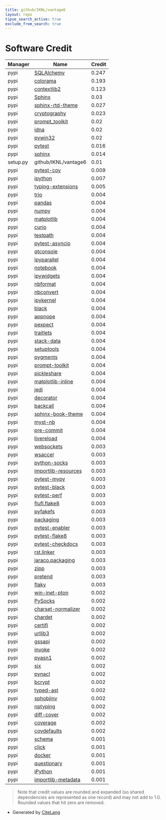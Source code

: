 ```yaml
---
title: github/IKNL/vantage6
layout: repo
tipue_search_active: true
exclude_from_search: true
---
```

# Software Credit

|Manager|Name|Credit|
|-------|----|------|
|pypi|[SQLAlchemy](https://www.sqlalchemy.org)|0.247|
|pypi|[colorama](https://github.com/tartley/colorama)|0.193|
|pypi|[contextlib2](http://contextlib2.readthedocs.org)|0.123|
|pypi|[Sphinx](https://www.sphinx-doc.org/)|0.03|
|pypi|[sphinx-rtd-theme](https://github.com/readthedocs/sphinx_rtd_theme)|0.027|
|pypi|[cryptography](https://github.com/pyca/cryptography)|0.023|
|pypi|[prompt_toolkit](https://pypi.org/project/prompt_toolkit)|0.02|
|pypi|[idna](https://github.com/kjd/idna)|0.02|
|pypi|[pywin32](https://github.com/mhammond/pywin32)|0.02|
|pypi|[pytest](https://pypi.org/project/pytest)|0.016|
|pypi|[sphinx](https://pypi.org/project/sphinx)|0.014|
|setup.py|github/IKNL/vantage6|0.01|
|pypi|[pytest-cov](https://pypi.org/project/pytest-cov)|0.009|
|pypi|[ipython](https://pypi.org/project/ipython)|0.007|
|pypi|[typing-extensions](https://pypi.org/project/typing-extensions)|0.005|
|pypi|[trio](https://pypi.org/project/trio)|0.004|
|pypi|[pandas](https://pypi.org/project/pandas)|0.004|
|pypi|[numpy](https://pypi.org/project/numpy)|0.004|
|pypi|[matplotlib](https://pypi.org/project/matplotlib)|0.004|
|pypi|[curio](https://pypi.org/project/curio)|0.004|
|pypi|[testpath](https://pypi.org/project/testpath)|0.004|
|pypi|[pytest-asyncio](https://pypi.org/project/pytest-asyncio)|0.004|
|pypi|[qtconsole](https://pypi.org/project/qtconsole)|0.004|
|pypi|[ipyparallel](https://pypi.org/project/ipyparallel)|0.004|
|pypi|[notebook](https://pypi.org/project/notebook)|0.004|
|pypi|[ipywidgets](https://pypi.org/project/ipywidgets)|0.004|
|pypi|[nbformat](https://pypi.org/project/nbformat)|0.004|
|pypi|[nbconvert](https://pypi.org/project/nbconvert)|0.004|
|pypi|[ipykernel](https://pypi.org/project/ipykernel)|0.004|
|pypi|[black](https://pypi.org/project/black)|0.004|
|pypi|[appnope](https://pypi.org/project/appnope)|0.004|
|pypi|[pexpect](https://pypi.org/project/pexpect)|0.004|
|pypi|[traitlets](https://pypi.org/project/traitlets)|0.004|
|pypi|[stack-data](https://pypi.org/project/stack-data)|0.004|
|pypi|[setuptools](https://pypi.org/project/setuptools)|0.004|
|pypi|[pygments](https://pypi.org/project/pygments)|0.004|
|pypi|[prompt-toolkit](https://pypi.org/project/prompt-toolkit)|0.004|
|pypi|[pickleshare](https://pypi.org/project/pickleshare)|0.004|
|pypi|[matplotlib-inline](https://pypi.org/project/matplotlib-inline)|0.004|
|pypi|[jedi](https://pypi.org/project/jedi)|0.004|
|pypi|[decorator](https://pypi.org/project/decorator)|0.004|
|pypi|[backcall](https://pypi.org/project/backcall)|0.004|
|pypi|[sphinx-book-theme](https://pypi.org/project/sphinx-book-theme)|0.004|
|pypi|[myst-nb](https://pypi.org/project/myst-nb)|0.004|
|pypi|[pre-commit](https://pypi.org/project/pre-commit)|0.004|
|pypi|[livereload](https://pypi.org/project/livereload)|0.004|
|pypi|[websockets](https://pypi.org/project/websockets)|0.003|
|pypi|[wsaccel](https://pypi.org/project/wsaccel)|0.003|
|pypi|[python-socks](https://pypi.org/project/python-socks)|0.003|
|pypi|[importlib-resources](https://pypi.org/project/importlib-resources)|0.003|
|pypi|[pytest-mypy](https://pypi.org/project/pytest-mypy)|0.003|
|pypi|[pytest-black](https://pypi.org/project/pytest-black)|0.003|
|pypi|[pytest-perf](https://pypi.org/project/pytest-perf)|0.003|
|pypi|[flufl.flake8](https://pypi.org/project/flufl.flake8)|0.003|
|pypi|[pyfakefs](https://pypi.org/project/pyfakefs)|0.003|
|pypi|[packaging](https://pypi.org/project/packaging)|0.003|
|pypi|[pytest-enabler](https://pypi.org/project/pytest-enabler)|0.003|
|pypi|[pytest-flake8](https://pypi.org/project/pytest-flake8)|0.003|
|pypi|[pytest-checkdocs](https://pypi.org/project/pytest-checkdocs)|0.003|
|pypi|[rst.linker](https://pypi.org/project/rst.linker)|0.003|
|pypi|[jaraco.packaging](https://pypi.org/project/jaraco.packaging)|0.003|
|pypi|[zipp](https://pypi.org/project/zipp)|0.003|
|pypi|[pretend](https://pypi.org/project/pretend)|0.003|
|pypi|[flaky](https://pypi.org/project/flaky)|0.003|
|pypi|[win-inet-pton](https://pypi.org/project/win-inet-pton)|0.002|
|pypi|[PySocks](https://pypi.org/project/PySocks)|0.002|
|pypi|[charset-normalizer](https://pypi.org/project/charset-normalizer)|0.002|
|pypi|[chardet](https://pypi.org/project/chardet)|0.002|
|pypi|[certifi](https://pypi.org/project/certifi)|0.002|
|pypi|[urllib3](https://pypi.org/project/urllib3)|0.002|
|pypi|[gssapi](https://pypi.org/project/gssapi)|0.002|
|pypi|[invoke](https://pypi.org/project/invoke)|0.002|
|pypi|[pyasn1](https://pypi.org/project/pyasn1)|0.002|
|pypi|[six](https://pypi.org/project/six)|0.002|
|pypi|[pynacl](https://pypi.org/project/pynacl)|0.002|
|pypi|[bcrypt](https://pypi.org/project/bcrypt)|0.002|
|pypi|[typed-ast](https://pypi.org/project/typed-ast)|0.002|
|pypi|[sphobjinv](https://pypi.org/project/sphobjinv)|0.002|
|pypi|[nptyping](https://pypi.org/project/nptyping)|0.002|
|pypi|[diff-cover](https://pypi.org/project/diff-cover)|0.002|
|pypi|[coverage](https://pypi.org/project/coverage)|0.002|
|pypi|[covdefaults](https://pypi.org/project/covdefaults)|0.002|
|pypi|[schema](https://github.com/keleshev/schema)|0.001|
|pypi|[click](https://palletsprojects.com/p/click/)|0.001|
|pypi|[docker](https://github.com/docker/docker-py)|0.001|
|pypi|[questionary](https://github.com/tmbo/questionary)|0.001|
|pypi|[iPython](https://ipython.org)|0.001|
|pypi|[importlib-metadata](https://github.com/python/importlib_metadata)|0.001|


> Note that credit values are rounded and expanded (so shared dependencies are represented as one record) and may not add to 1.0. Rounded values that hit zero are removed.


- Generated by [CiteLang](https://github.com/vsoch/citelang)
